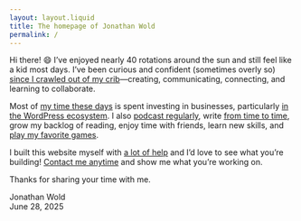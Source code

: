 ```yaml
---
layout: layout.liquid
title: The homepage of Jonathan Wold
permalink: /
---
```


Hi there! 😄 I’ve enjoyed nearly 40 rotations around the sun and still feel like a kid most days. I’ve been curious and confident (sometimes overly so) <a href="">since I crawled out of my crib</a>—creating, communicating, connecting, and learning to collaborate.

Most of <a href="/now">my time these days</a> is spent investing in businesses, particularly <a href="https://guildenberg.com">in the WordPress ecosystem</a>. I also <a href="/podcasts">podcast regularly</a>, write <a href="/blog/">from time to time</a>, grow my backlog of reading, enjoy time with friends, learn new skills, and <a href="/games">play my favorite games</a>.

I built this website myself with <a href="/colophon">a lot of help</a> and I’d love to see what you’re building! <a href="/contact">Contact me anytime</a> and show me what you’re working on.

Thanks for sharing your time with me.

<p class="signature">Jonathan Wold<br />June 28, 2025</p>